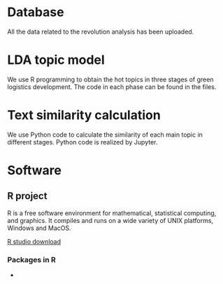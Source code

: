 # Database
All the data related to the revolution analysis has been uploaded.

# LDA topic model
We use R programming to obtain the hot topics in three stages of green logistics development. The code in each phase can be found in the files.

# Text similarity calculation
We use Python code to calculate the similarity of each main topic in different stages. Python code is realized by Jupyter.

# Software
## R project
R is a free software environment for mathematical, statistical computing, and graphics. It compiles and runs on a wide variety of UNIX platforms, Windows and MacOS.

[R studio download](https://www.r-project.org/)

### Packages in R
* 


